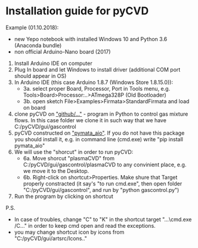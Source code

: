 Installation guide for pyCVD
============================
Example (01.10.2018):
- new Yepo notebook with installed Windows 10 and Python 3.6 (Anaconda bundle)
- non official Arduino-Nano board (2017)

1. Install Arduino IDE on computer
2. Plug In board and let Windows to install driver (additional COM port should appear in OS)
3. In Arduino IDE (this case Arduino 1.8.7 (Windows Store 1.8.15.0)):
	- 3a. select proper Board, Processor, Port in Tools menu, e.g. Tools>Board>Processor:..>ATmega328P (Old Bootloader)
	- 3b. open sketch File>Examples>Firmata>StandardFirmata and load on board
4. clone pyCVD on ["github/..."](https://github.com/IRebri/pyCVD.git) - program in Python to control gas mixture flows. In this case folder we clone it in such way that we have C:/pyCVD/gui/gascontrol
5. pyCVD constructed on ["pymata_aio"](https://github.com/MrYsLab/pymata-aio). If you do not have this package you should install it, e.g. in command line (cmd.exe) write "pip install pymata_aio"
6. We will use the "shorcut" in order to run pyCVD:
	- 6a. Move shorcut "plasmaCVD"  from C:/pyCVD/gui/gascontrol/plasmaCVD to any convinient place, e.g. we move it to the Desktop.
	- 6b. Right-click on shortcut>Properties. Make shure that Target properly constracted (it say's "to run cmd.exe", then open folder "C:/pyCVD/gui/gascontrol", and run by "python gascontrol.py")
7. Run the program by clicking on shortcut

P.S.
- In case of troubles, change "C" to "K" in the shortcut target "...\cmd.exe /C..." in order to keep cmd open and read the exceptions.
- you may change shortcut icon by icons from "C:/pyCVD/gui/artsrc/Icons.."

